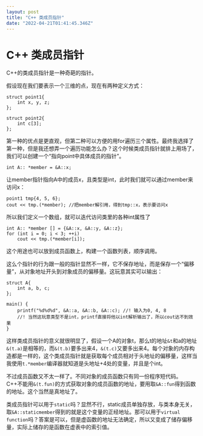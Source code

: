 ```yaml
---
layout: post
title: "C++ 类成员指针"
date: "2022-04-21T01:41:45.346Z"
---
```

C++ 类成员指针
=========

C++的类成员指针是一种奇葩的指针。

假设现在我们要表示一个三维的点，现在有两种定义方式：

    struct point1{
    	int x, y, z;
    };
    
    struct point2{
    	int c[3];
    };
    

第一种的优点是更直观，但第二种可以方便的用for遍历三个属性。最终我选择了第一种，但是我还想弄一个遍历功能怎么办？这个时候类成员指针就排上用场了，我们可以创建一个“指向point中具体成员的指针”。

    int A:: *member = &A::x;
    

让member指针指向A中的成员x，且类型是int，此时我们就可以通过member来访问x：

    point1 tmp{4, 5, 6};
    cout << tmp.(*member); //把member解引用，得到tmp::x，表示要访问x
    

所以我们定义一个数组，就可以迭代访问类里的各种int属性了

    int A:: *member [] = {&A::x, &A::y, &A::z};
    for (int i = 0; i < 3; ++i)
    	cout << tmp.(*member[i]);
    

这个用途也可以放到成员函数上，构建一个函数列表，顺序调用。

这么个指针的行为跟一般的指针显然不一样，它不保存地址，而是保存一个“偏移量”，从对象地址开头到对象成员的偏移量。这玩意其实可以输出：

    struct A{
    	int a, b, c;
    };
    
    main() {
    	printf("%d%d%d", &A::a, &A::b, &A::c); //! 输入为0, 4, 8
    	//! 当然这玩意类型不是int，printf直接将他以int解析输出了，所以cout达不到效果
    }
    

这样类成员指针的意义就很明显了，假设一个A的对象t，那么t的地址`&t`和a的地址`&(t.a)`是相等的，而`&(t.b)`要多出来4，`&(t.c)`又要多出来4。每个对象的内存构造都是一样的，这个类成员指针就是获取每个成员相对于头地址的偏移量，这样当我使用`t.*member`编译器就知道是头地址+4处的变量，并且是个int。

不过成员函数又不太一样了。不同对象的成员函数只有同一份程序短代码。C++不能用`&(t.fun)`的方式获取对象的成员函数的地址，要用取`&A::fun`得到函数的地址。这个当然是真地址了。

类成员指针可以用于`static`吗？显然不行，static成员单独存放，与类本身无关，取`&A::staticmember`得到的就是这个变量的正经地址。那可以用于`virtual function`吗？答案是可以，但是虚函数的地址无法确定，所以又变成了储存偏移量，实际上储存的是函数在虚表中的索引值。